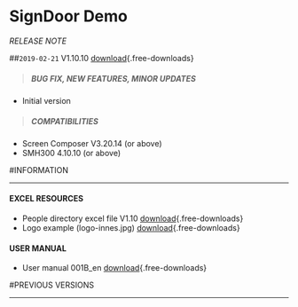 # SignDoor Demo
*RELEASE NOTE*

##`2019-02-21` V1.10.10 [download](app-signdoor/signdoor_xlsx_demo-screen_composer-setup-1.10.10.appi){.free-downloads}
>##### **BUG FIX, NEW FEATURES, MINOR UPDATES**
- Initial version     
>##### **COMPATIBILITIES** 
- Screen Composer V3.20.14 (or above)
- SMH300 4.10.10 (or above)

#INFORMATION
***********************************************************************
#### **EXCEL RESOURCES**
- People directory excel file V1.10 [download](app-signdoor/signdoor_demo-people_directory-V1.10.xlsx){.free-downloads}
- Logo example (logo-innes.jpg) [download](app-signdoor/logo-innes.jpg){.free-downloads}   
#### **USER MANUAL**
- User manual 001B_en [download](app-signdoor/SignDoor_Demo-User_Manual-001B_en.pdf){.free-downloads}

#PREVIOUS VERSIONS
***********************************************************************
